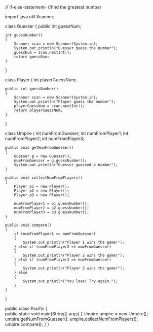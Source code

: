 // if-else-statement-
//find the greatest number 

import java.util.Scanner;

class Guesser 
{
    public int guessNum;

    int guessNumber() 
    {
        Scanner scan = new Scanner(System.in);
        System.out.println("Guesser guess the number");
        guessNum = scan.nextInt();
        return guessNum;
    }
}

class Player 
{
    int playerGuessNum;

    public int guessNumber()
    {
        Scanner scan = new Scanner(System.in);
        System.out.println("Player guess the number");
        playerGuessNum = scan.nextInt();
        return playerGuessNum;
    }
}

class Umpire 
{
    int numFromGuesser;
    int numFromPlayer1;
    int numFromPlayer2;
    int numFromPlayer3;

    public void getNumFromGuesser() 
    {
        Guesser g = new Guesser();
        numFromGuesser = g.guessNumber();
        System.out.println("Guesser guessed a number");
    }

    public void collectNumFromPlayers() 
    {
        Player p1 = new Player();
        Player p2 = new Player();
        Player p3 = new Player();

        numFromPlayer1 = p1.guessNumber();
        numFromPlayer2 = p2.guessNumber();
        numFromPlayer3 = p3.guessNumber();
    }

    public void compare() 
    {
        if (numFromPlayer1 == numFromGuesser) 
        {
            System.out.println("Player 1 wins the game!");
        } else if (numFromPlayer2 == numFromGuesser) 
        {
            System.out.println("Player 2 wins the game!");
        } else if (numFromPlayer3 == numFromGuesser) 
        {
            System.out.println("Player 3 wins the game!");
        } else 
        {
            System.out.println("You lose! Try again.");
        }
    }
}

public class Pacific 
{    
     public static void main(String[] args) 
     {
        Umpire umpire = new Umpire();
        umpire.getNumFromGuesser();
        umpire.collectNumFromPlayers();
        umpire.compare();
    }
}

 
